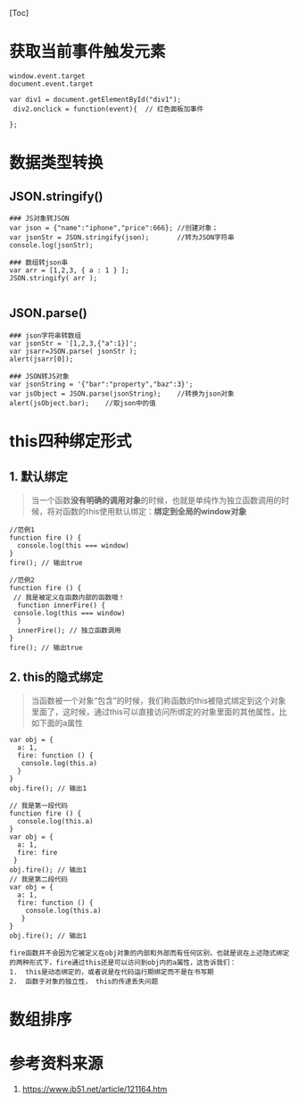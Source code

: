 [Toc]

# 获取当前事件触发元素

```
window.event.target
document.event.target

var div1 = document.getElementById("div1");
 div2.onclick = function(event){  // 红色面板加事件
  
}; 
```

# 数据类型转换

## JSON.stringify()

```
### JS对象转JSON
var json = {"name":"iphone","price":666}; //创建对象；
var jsonStr = JSON.stringify(json);       //转为JSON字符串
console.log(jsonStr);

### 数组转json串
var arr = [1,2,3, { a : 1 } ];
JSON.stringify( arr );


```

## JSON.parse()

```
### json字符串转数组
var jsonStr = '[1,2,3,{"a":1}]';
var jsarr=JSON.parse( jsonStr );
alert(jsarr[0]);

### JSON转JS对象
var jsonString = '{"bar":"property","baz":3}';
var jsObject = JSON.parse(jsonString);    //转换为json对象
alert(jsObject.bar);    //取json中的值
```

# this四种绑定形式

## 1. 默认绑定

> 当一个函数**没有明确的调用对象**的时候，也就是单纯作为独立函数调用的时候，将对函数的this使用默认绑定：**绑定到全局的window对象**

```
//范例1
function fire () {
  console.log(this === window)
}
fire(); // 输出true

//范例2
function fire () {
 // 我是被定义在函数内部的函数哦！
  function innerFire() {
 console.log(this === window)
  }
  innerFire(); // 独立函数调用
}
fire(); // 输出true
```

## 2. this的隐式绑定

> 当函数被一个对象“包含”的时候，我们称函数的this被隐式绑定到这个对象里面了，这时候，通过this可以直接访问所绑定的对象里面的其他属性，比如下面的a属性

```
var obj = {
  a: 1,
  fire: function () {
   console.log(this.a)
  }
}
obj.fire(); // 输出1

// 我是第一段代码
function fire () {
  console.log(this.a)
}
var obj = {
  a: 1,
  fire: fire
 }
obj.fire(); // 输出1
// 我是第二段代码
var obj = {
  a: 1,
  fire: function () {
    console.log(this.a)
   }
}
obj.fire(); // 输出1

fire函数并不会因为它被定义在obj对象的内部和外部而有任何区别，也就是说在上述隐式绑定的两种形式下，fire通过this还是可以访问到obj内的a属性，这告诉我们： 
1.  this是动态绑定的，或者说是在代码运行期绑定而不是在书写期
2.  函数于对象的独立性， this的传递丢失问题 
```

# 数组排序





# 参考资料来源

1. https://www.jb51.net/article/121164.htm